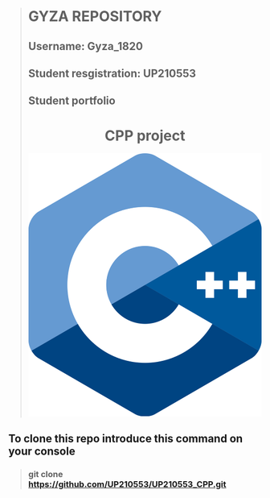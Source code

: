 > # **GYZA REPOSITORY**
> ## **Username**: Gyza_1820
> ## **Student resgistration**: UP210553
> ## **Student portfolio**
> # <center>  **CPP project**
> ![Error al cargar imagen](https://github.com/UP210553/UP210553_CPP/blob/main/Imagenes/c_logo.png "C++ logo")
  ## To clone this repo introduce this command on your console
> ### git clone https://github.com/UP210553/UP210553_CPP.git


